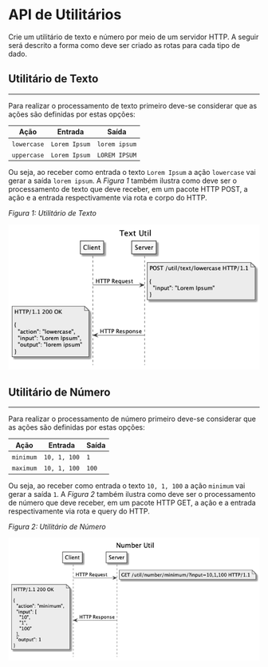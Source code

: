 # API de Utilitários

Crie um utilitário de texto e número por meio de um servidor HTTP. A seguir será descrito a forma como deve ser criado as rotas para cada tipo de dado.

## Utilitário de Texto

---

Para realizar o processamento de texto primeiro deve-se considerar que as ações são definidas por estas opções:

| Ação        | Entrada       | Saída         |
| ----------- | ------------- | ------------- |
| `lowercase` | `Lorem Ipsum` | `lorem ipsum` |
| `uppercase` | `Lorem Ipsum` | `LOREM IPSUM` |

Ou seja, ao receber como entrada o texto `Lorem Ipsum` a ação `lowercase` vai gerar a saída `lorem ipsum`. A _Figura 1_ também ilustra como deve ser o processamento de texto que deve receber, em um pacote HTTP POST, a ação e a entrada respectivamente via rota e corpo do HTTP.

_Figura 1: Utilitário de Texto_

![](assets/api-text-util.png)

## Utilitário de Número

---

Para realizar o processamento de número primeiro deve-se considerar que as ações são definidas por estas opções:

| Ação      | Entrada      | Saída |
| --------- | ------------ | ----- |
| `minimum` | `10, 1, 100` | `1`   |
| `maximum` | `10, 1, 100` | `100` |

Ou seja, ao receber como entrada o texto `10, 1, 100` a ação `minimum` vai gerar a saída `1`. A _Figura 2_ também ilustra como deve ser o processamento de número que deve receber, em um pacote HTTP GET, a ação e a entrada respectivamente via rota e query do HTTP.

_Figura 2: Utilitário de Número_

![](assets/api-number-util.png)

